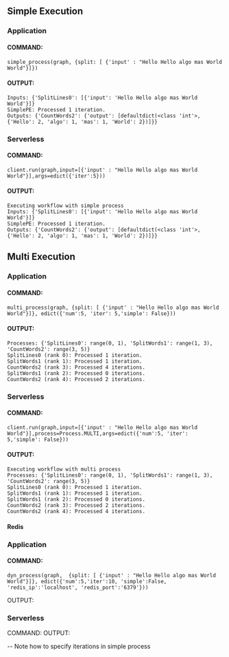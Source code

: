 ## Simple Execution
### Application
#### COMMAND: 
```
simple_process(graph, {split: [ {'input' : "Hello Hello algo mas World World"}]})
```
#### OUTPUT:
```
Inputs: {'SplitLines0': [{'input': 'Hello Hello algo mas World World'}]}
SimplePE: Processed 1 iteration.
Outputs: {'CountWords2': {'output': [defaultdict(<class 'int'>, {'Hello': 2, 'algo': 1, 'mas': 1, 'World': 2})]}}
```

### Serverless
#### COMMAND: 
```
client.run(graph,input=[{'input' : "Hello Hello algo mas World World"}],args=edict({'iter':5}))
```
#### OUTPUT:
```
Executing workflow with simple process
Inputs: {'SplitLines0': [{'input': 'Hello Hello algo mas World World'}]}
SimplePE: Processed 1 iteration.
Outputs: {'CountWords2': {'output': [defaultdict(<class 'int'>, {'Hello': 2, 'algo': 1, 'mas': 1, 'World': 2})]}}
```
## Multi Execution
### Application
#### COMMAND:
```
multi_process(graph, {split: [ {'input' : "Hello Hello algo mas World World"}]}, edict({'num':5, 'iter': 5,'simple': False}))
```
#### OUTPUT:
```
Processes: {'SplitLines0': range(0, 1), 'SplitWords1': range(1, 3), 'CountWords2': range(3, 5)}
SplitLines0 (rank 0): Processed 1 iteration.
SplitWords1 (rank 1): Processed 1 iteration.
CountWords2 (rank 3): Processed 4 iterations.
SplitWords1 (rank 2): Processed 0 iterations.
CountWords2 (rank 4): Processed 2 iterations.
```
### Serverless 
#### COMMAND: 
```
client.run(graph,input=[{'input' : "Hello Hello algo mas World World"}],process=Process.MULTI,args=edict({'num':5, 'iter': 5,'simple': False}))
```
#### OUTPUT:
```
Executing workflow with multi process
Processes: {'SplitLines0': range(0, 1), 'SplitWords1': range(1, 3), 'CountWords2': range(3, 5)}
SplitLines0 (rank 0): Processed 1 iteration.
SplitWords1 (rank 1): Processed 1 iteration.
SplitWords1 (rank 2): Processed 0 iterations.
CountWords2 (rank 3): Processed 2 iterations.
CountWords2 (rank 4): Processed 4 iterations.
```

#### Redis
### Application 
#### COMMAND: 
```
dyn_process(graph,  {split: [ {'input' : "Hello Hello algo mas World World"}]}, edict({'num':5,'iter':10, 'simple':False, 'redis_ip':'localhost', 'redis_port':'6379'}))
```
OUTPUT:

### Serverless
COMMAND:
OUTPUT:


-- Note how to specify iterations in simple process 
